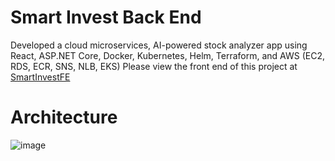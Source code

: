 # Smart Invest Back End
Developed a cloud microservices, AI-powered stock analyzer app using React, ASP.NET Core, Docker, Kubernetes, Helm, Terraform, and AWS (EC2, RDS, ECR, SNS, NLB, EKS)
Please view the front end of this project at [SmartInvestFE](https://github.com/MinhNguyenD/SmartInvestFE)

# Architecture
![image](https://github.com/user-attachments/assets/563e9d4b-f85f-415a-a4eb-ca7a1ddc5b2e)
